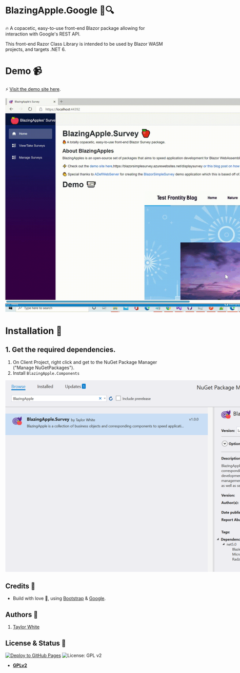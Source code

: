 # BlazingApple.Google :microscope::mag:

:fire:  A copacetic, easy-to-use front-end Blazor package allowing for interaction with Google's  REST API.

This front-end Razor Class Library is intended to be used by Blazor WASM projects, and targets .NET 6.

# Demo :video_camera:
:zap: [Visit the demo site here](https://blazingapple.github.io/Google/).

<img alt="Demo of BlazingApple.Google" src="https://github.com/BlazingApple/Survey/blob/main/README/BlazingApplesDemo.gif?raw=true" style="max-width:1000px;">

# Installation :wrench:

## 1. Get the required dependencies.

1. On Client Project, right click and get to the NuGet Package Manager ("Manage NuGetPackages").
2. Install `BlazingApple.Components`
<img alt="Survey Administration" src="https://github.com/BlazingApple/Survey/blob/main/README/InstallBlazingApplePackage.png?raw=true" style="max-width:1000px;">


## Credits :white_flower:

- Build with love :blue_heart:, using [Bootstrap](https://getbootstrap.com/docs/4.0/) & [Google](https://developer.twitter.com/en/docs/twitter-api).

## Authors :pencil:

1. [Taylor White](https://twitter.com/taychasewhite)

## License & Status :scroll:

[![Deploy to GitHub Pages](https://github.com/BlazingApple/Google/actions/workflows/main.yml/badge.svg?branch=main)](https://github.com/BlazingApple/Google/actions/workflows/main.yml)
![License: GPL v2](https://img.shields.io/badge/License-GPL%20v2-blue.svg)
- **[GPLv2](https://www.gnu.org/licenses/old-licenses/gpl-2.0.en.html)**
